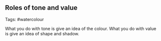 ## Roles of tone and value
Tags: #watercolour 

What you do with tone is give an idea of the colour. 
What you do with value is give an idea of shape and shadow.